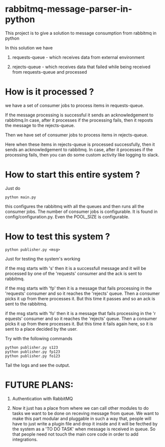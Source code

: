 # rabbitmq-message-parser-in-python
This project is to give a solution to message consumption from rabbitmq in python

In this solution we have 

1) requests-queue - which receives data from external environment

2) rejects-queue - which receives data that failed while being received from requests-queue and processed

# How is it processed ?

we have a set of consumer jobs to process items in requests-queue.

If the message processing is successful it sends an acknowledgement to rabbitmq.In case, after it processes if the processing fails, then it reposts the message to the rejects-queue.

Then we have set of consumer jobs to process items in rejects-queue. 

Here when these items in rejects-queue is processed successfully, then it sends an acknowledgement to rabbitmq.
In case, after it processes if the processing fails, then you can do some custom activity like logging to slack.


# How to start this entire system ?

Just do 


    python main.py


this configures the rabbitmq with all the queues and then runs all the consumer jobs. The number of consumer jobs is configurable. It is found in config/configuration.py. Even the POOL_SIZE is configurable.


# How to test this system ?


    python publisher.py <msg>


Just for testing the system's working

if the msg starts with 's' then it is a successfull message and it will be processed by one of the 'requests' consumer and the ack is sent to rabbitmq.

if the msg starts with 'fp' then it is a message that fails processing in the 'requests' consumer and so it reaches the 'rejects' queue.
Then a consumer picks it up from there processes it. But this time it passes and
so  an ack is sent to the rabbitmq.

if the msg starts with 'fo' then it is a message that fails processing in the 'r
equests' consumer and so it reaches the 'rejects' queue.
Then a consumer picks it up from there processes it. But this time it fails again here, so it is sent to a place decided by the user.


Try with the following commands

    python publisher.py s123
    python publisher.py fp123
    python publisher.py fo123


Tail the logs and see the output.


# FUTURE PLANS:

1) Authentication with RabbitMQ

2) Now it just has a place from where we can call other modules to do tasks we want to be done on receving message from queue. We want to make this part modular and pluggable in such a way that, people will have to just write a plugin file and drop it inside and it will be fecthed by the system as a 'TO DO TASK' when message is received in queue. So that people need not touch the main core code in order to add integrations.


